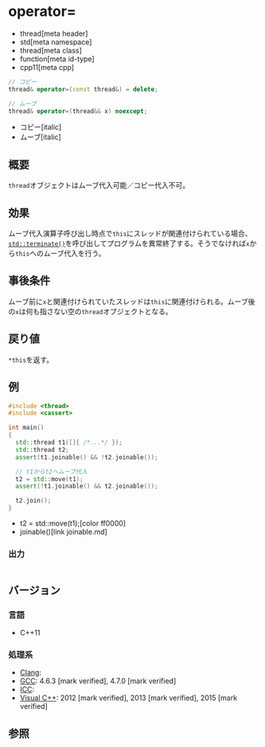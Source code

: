 # operator=
* thread[meta header]
* std[meta namespace]
* thread[meta class]
* function[meta id-type]
* cpp11[meta cpp]

```cpp
// コピー
thread& operator=(const thread&) = delete;

// ムーブ
thread& operator=(thread&& x) noexcept;
```
* コピー[italic]
* ムーブ[italic]

## 概要
`thread`オブジェクトはムーブ代入可能／コピー代入不可。


## 効果
ムーブ代入演算子呼び出し時点で`this`にスレッドが関連付けられている場合、[`std::terminate()`](/reference/exception/terminate.md)を呼び出してプログラムを異常終了する。そうでなければ`x`から`this`へのムーブ代入を行う。


## 事後条件
ムーブ前に`x`と関連付けられていたスレッドは`this`に関連付けられる。ムーブ後の`x`は何も指さない空の`thread`オブジェクトとなる。


## 戻り値
`*this`を返す。


## 例
```cpp example
#include <thread>
#include <cassert>

int main()
{
  std::thread t1([]{ /*...*/ });
  std::thread t2;
  assert(t1.joinable() && !t2.joinable());

  // t1からt2へムーブ代入
  t2 = std::move(t1);
  assert(!t1.joinable() && t2.joinable());

  t2.join();
}
```
* t2 = std::move(t1);[color ff0000]
* joinable()[link joinable.md]

### 出力
```
```

## バージョン
### 言語
- C++11

### 処理系
- [Clang](/implementation.md#clang):
- [GCC](/implementation.md#gcc): 4.6.3 [mark verified], 4.7.0 [mark verified]
- [ICC](/implementation.md#icc):
- [Visual C++](/implementation.md#visual_cpp): 2012 [mark verified], 2013 [mark verified], 2015 [mark verified]


## 参照
